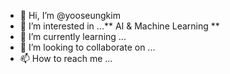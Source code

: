 - 👋 Hi, I’m @yooseungkim
- 👀 I’m interested in ...** AI & Machine Learning **
- 🌱 I’m currently learning ...
- 💞️ I’m looking to collaborate on ...
- 📫 How to reach me ...

<!---
yooseungkim/yooseungkim is a ✨ special ✨ repository because its `README.md` (this file) appears on your GitHub profile.
You can click the Preview link to take a look at your changes.
--->
